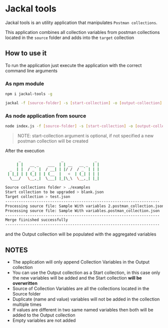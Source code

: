 # Jackal tools
Jackal tools is an utility application that manipulates `Postman collections`.

This application combines all collection variables from postman collections located in the `source` folder and adds into the `target` collection

## How to use it

To run the application just execute the application with the correct command line arguments

### As npm module

```bash
npm i jackal-tools -g

jackal -f [source-folder] -s [start-collection] -o [output-collection]
```

### As node application from source

```bash
node index.js -f [source-folder] -s [start-collection] -o [output-collection]
```

> NOTE: start-collection argument is optional, if not specified a new postman collection will be created


After the execution

```Bash
      _                  _              _ 
     | |   __ _    ___  | | __   __ _  | |
  _  | |  / _` |  / __| | |/ /  / _` | | |
 | |_| | | (_| | | (__  |   <  | (_| | | |
  \___/   \__,_|  \___| |_|\_\  \__,_| |_|

Source collections folder > ./examples
Start collection to be upgraded > blank.json
Target collection > test.json
---------------------------------------------------------------------
Processing source file: Sample With variables 2.postman_collection.json
Processing source file: Sample With variables.postman_collection.json  
---------------------------------------------------------------------  
Merge fiinished successfully
---------------------------------------------------------------------   
```
and the Output collection will be populated with the aggregated variables

## NOTES
- The application will only append Collection Variables in the Output collection 
- You can use the Output collection as a Start collection, in this case only the new variables will be added and the Start collection **will be overwritten**
- Source of Collection Variables are all the collections located in the Source folder
- Duplicate (name and value) variables will not be added in the collection multiple times
- If values are different in two same named variables then both will be added to the Output collection
- Empty variables are not added 